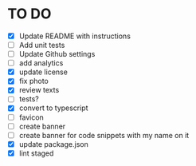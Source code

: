 # TO DO

-   [x] Update README with instructions
-   [ ] Add unit tests
-   [ ] Update Github settings
-   [ ] add analytics
-   [x] update license
-   [x] fix photo
-   [x] review texts
-   [ ] tests?
-   [x] convert to typescript
-   [ ] favicon
-   [ ] create banner
-   [ ] create banner for code snippets with my name on it
-   [x] update package.json
-   [x] lint staged
